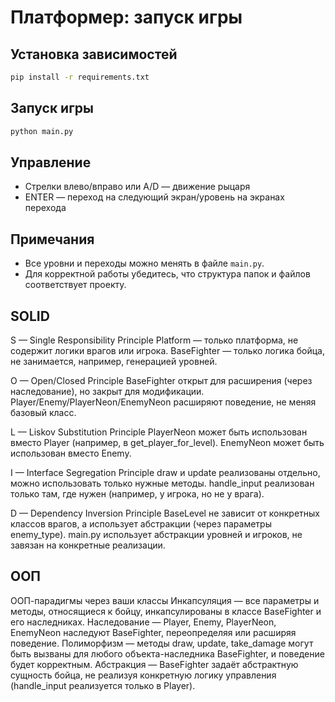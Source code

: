 # Платформер: запуск игры

## Установка зависимостей

```bash
pip install -r requirements.txt
```

## Запуск игры

```bash
python main.py
```

## Управление

- Стрелки влево/вправо или A/D — движение рыцаря
- ENTER — переход на следующий экран/уровень на экранах перехода

## Примечания

- Все уровни и переходы можно менять в файле `main.py`.
- Для корректной работы убедитесь, что структура папок и файлов соответствует проекту.

## SOLID
S — Single Responsibility Principle
Platform — только платформа, не содержит логики врагов или игрока.
BaseFighter — только логика бойца, не занимается, например, генерацией уровней.

O — Open/Closed Principle
BaseFighter открыт для расширения (через наследование), но закрыт для модификации.
Player/Enemy/PlayerNeon/EnemyNeon расширяют поведение, не меняя базовый класс.

L — Liskov Substitution Principle
PlayerNeon может быть использован вместо Player (например, в get_player_for_level).
EnemyNeon может быть использован вместо Enemy.

I — Interface Segregation Principle
draw и update реализованы отдельно, можно использовать только нужные методы.
handle_input реализован только там, где нужен (например, у игрока, но не у врага).

D — Dependency Inversion Principle
BaseLevel не зависит от конкретных классов врагов, а использует абстракции (через параметры enemy_type).
main.py использует абстракции уровней и игроков, не завязан на конкретные реализации.

## ООП
ООП-парадигмы через ваши классы
Инкапсуляция — все параметры и методы, относящиеся к бойцу, инкапсулированы в классе BaseFighter и его наследниках.
Наследование — Player, Enemy, PlayerNeon, EnemyNeon наследуют BaseFighter, переопределяя или расширяя поведение.
Полиморфизм — методы draw, update, take_damage могут быть вызваны для любого объекта-наследника BaseFighter, и поведение будет корректным.
Абстракция — BaseFighter задаёт абстрактную сущность бойца, не реализуя конкретную логику управления (handle_input реализуется только в Player).
